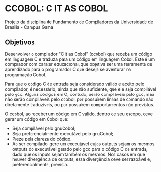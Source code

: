 # CCOBOL: C IT AS COBOL

Projeto da disciplina de Fundamento de Compiladores da Universidade de Brasilia - Campus Gama

## Objetivos

Desenvolver o compilador "C it as Cobol" (ccobol) que receba um código em linguagem C e traduza para um código em linguagem Cobol. Este é um compilador com caráter educacional, que objetiva ser uma ferramenta de aprendizado para o programador C que deseja se aventurar na programação Cobol.

Para que o código C de entrada seja considerado válido e aceito pelo compilador, é necessário, ainda que não suficiente, que ele seja compilável pelo gcc. Alguns códigos em C, contudo, serão compiláveis pelo gcc, mas não serão compiláveis pelo ccobol, por possuírem linhas de comando não diretamente traduzíveis, ou por possuírem comportamentos não previstos.

O ccobol, ao receber um código em C válido, dentro de seu escopo, deve gerar um código em Cobol que:
* Seja compilável pelo gnuCobol;
* Seja preferencialmente executável pelo gnuCobol;
* Preze pela clareza do código.
* Ao ser compilado, gere um executável cujos outputs sejam os mesmos outputs do executável gerado pelo gcc para o código C de entrada, dado que os inputs sejam também os mesmos. Nos casos em que houver divergência de outputs, essa divergência deve ser razoável e, preferencialmente, prevista.
